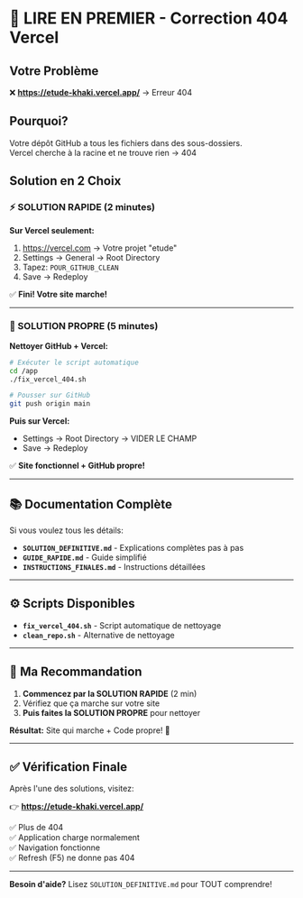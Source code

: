 # 🚨 LIRE EN PREMIER - Correction 404 Vercel

## Votre Problème

❌ **https://etude-khaki.vercel.app/** → Erreur 404

## Pourquoi?

Votre dépôt GitHub a tous les fichiers dans des sous-dossiers.  
Vercel cherche à la racine et ne trouve rien → 404

## Solution en 2 Choix

### ⚡ SOLUTION RAPIDE (2 minutes)

**Sur Vercel seulement:**

1. https://vercel.com → Votre projet "etude"
2. Settings → General → Root Directory
3. Tapez: `POUR_GITHUB_CLEAN`
4. Save → Redeploy

✅ **Fini! Votre site marche!**

---

### 🧹 SOLUTION PROPRE (5 minutes)

**Nettoyer GitHub + Vercel:**

```bash
# Exécuter le script automatique
cd /app
./fix_vercel_404.sh

# Pousser sur GitHub
git push origin main
```

**Puis sur Vercel:**
- Settings → Root Directory → VIDER LE CHAMP
- Save → Redeploy

✅ **Site fonctionnel + GitHub propre!**

---

## 📚 Documentation Complète

Si vous voulez tous les détails:

- **`SOLUTION_DEFINITIVE.md`** - Explications complètes pas à pas
- **`GUIDE_RAPIDE.md`** - Guide simplifié
- **`INSTRUCTIONS_FINALES.md`** - Instructions détaillées

---

## ⚙️ Scripts Disponibles

- **`fix_vercel_404.sh`** - Script automatique de nettoyage
- **`clean_repo.sh`** - Alternative de nettoyage

---

## 🎯 Ma Recommandation

1. **Commencez par la SOLUTION RAPIDE** (2 min)
2. Vérifiez que ça marche sur votre site
3. **Puis faites la SOLUTION PROPRE** pour nettoyer

**Résultat:** Site qui marche + Code propre! 🎉

---

## ✅ Vérification Finale

Après l'une des solutions, visitez:

👉 **https://etude-khaki.vercel.app/**

✅ Plus de 404  
✅ Application charge normalement  
✅ Navigation fonctionne  
✅ Refresh (F5) ne donne pas 404

---

**Besoin d'aide?** Lisez `SOLUTION_DEFINITIVE.md` pour TOUT comprendre!
